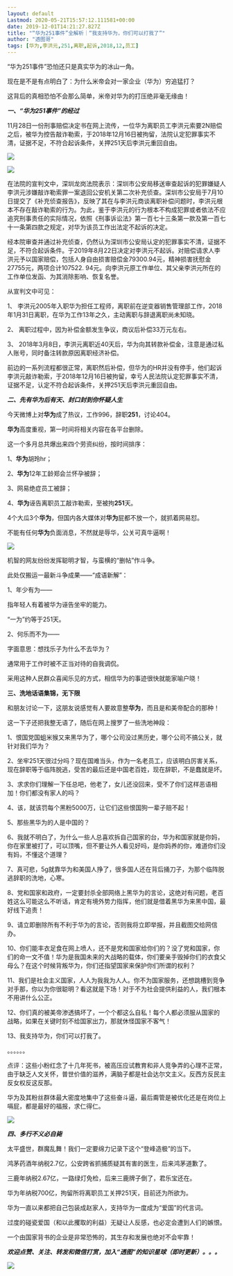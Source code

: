 ```yaml
---
layout: default
Lastmod: 2020-05-21T15:57:12.111581+00:00
date: 2019-12-01T14:21:27.827Z
title: "“华为251事件”全解析｜“我支持华为，你们可以打我了”"
author: "透图哥"
tags: [华为,李洪元,251,离职,起诉,2018,12,员工]
---
```


“华为251事件”恐怕还只是真实华为的冰山一角。

现在是不是有点明白了：为什么米帝会对一家企业（华为）穷追猛打？

这背后的真相恐怕不会那么简单，米帝对华为的打压绝非毫无缘由！

**_一、“华为251事件”的经过_**

11月28日一份刑事赔偿决定书在网上流传，一位华为离职员工李洪元索要2N赔偿之后，被华为控告敲诈勒索，于2018年12月16日被拘留，法院认定犯罪事实不清，证据不足，不符合起诉条件，关押251天后李洪元重回自由。

![](https://images.weserv.nl/?url=https%3A//assets.matters.news/embed/7198b67c-142c-4d58-9b3c-d745926e768f.jpeg)

![](https://images.weserv.nl/?url=https%3A//assets.matters.news/embed/ac64fc26-a88a-414e-88e8-a6ecda9c5563.jpeg)

在法院的宣判文中，深圳龙岗法院表示：深圳市公安局移送审查起诉的犯罪嫌疑人李洪元涉嫌敲诈勒索罪一案退回公安机关第二次补充侦查。深圳市公安局于7月10日提交了《补充侦查报告》，反映了其在与李洪元商谈离职补偿问题时，李洪元根本不存在敲诈勒索的行为。为此，鉴于李洪元的行为根本不构成犯罪或者依法不应追究刑事责任的实际情况，依照《刑事诉讼法》第一百七十三条第一款及第一百七十一条第四款之规定，对华为该员工作出法定不起诉的决定。

经本院审查并通过补充侦查，仍然认为深圳市公安局认定的犯罪事实不清，证据不足，不符合起诉条件。于2019年8月22日决定对李洪元不起诉。对赔偿请求人李洪元予以国家赔偿，包括人身自由损害赔偿金79300.94元，精神损害抚慰金27755元，两项合计107522. 94元。向李洪元原工作单位、其父亲李洪元所在的工作单位发函、为其消除影响、恢复名誉。

从宣判文中可见：

1、 李洪元2005年入职华为担任工程师，离职前在逆变器销售管理部工作，2018年1月31日离职，在华为工作13年之久，主动离职与辞退离职尚未知晓。

2、 离职过程中，因为补偿金额发生争议，商议后补偿33万元左右。

3、 2018年3月8日，李洪元离职近40天后，华为向其转款补偿金，注意是通过私人账号，同时备注转款原因离职经济补偿。

前边的一系列流程都很正常，离职然后补偿，但华为的HR并没有停手，他们起诉李洪元敲诈勒索，于2018年12月16日被拘留，幸亏人民法院认定犯罪事实不清，证据不足，认定不符合起诉条件，关押251天后李洪元重回自由。

**_二、先有华为后有天、封口封到你怀疑人生_**

今天微博上对**华为**成了热议，工作996，辞职**251**，讨论404。

**华为**高度重视，第一时间将相关内容在各平台删除。

这一个多月总共爆出来四个劳资纠纷，按时间排序：

1、**华为**胡玲hr；

2、**华为**12年工龄郑会兰怀孕被辞；

3、网易绝症员工被辞；

4、**华为**诬告离职员工敲诈勒索，至被拘**251**天。

4个大瓜3个**华为**，但国内各大媒体对**华为**屁都不放一个，就抓着网易怼。

不能有任何**华为**负面消息，不然就是辱华，公关可真牛逼啊！

![](https://images.weserv.nl/?url=https%3A//assets.matters.news/embed/942bc7d3-4d26-40f7-8f07-4a162dd2fff8.jpeg)

机智的网友纷纷发挥聪明才智，与蛮横的“删帖”作斗争。

此处仅搬运一最新斗争成果——“成语新解”：

1、年少有为——

指年轻人有着被华为诬告坐牢的能力。

“一为”约等于251天。

2、何乐而不为——

字面意思：想找乐子为什么不去华为？

通常用于工作时被不正当对待的自我调侃。

采用这种人民群众喜闻乐见的方式，相信华为的事迹很快就能家喻户晓！

**三、洗地话语集锦，无下限**

和朋友讨论一下，这朋友说感觉有人要故意整**华为**，而且是和美帝配合的那种！

这一下子还把我整无语了，随后在网上搜罗了一些洗地神段：

1、恨国党国蛆米猴又来黑华为了，哪个公司没过黑历史，哪个公司不搞公关，就针对我们华为？

2、坐牢251天很过分吗？现在国难当头，作为一名老员工，应该明白厉害关系，现在辞职等于临阵脱逃，受苦的最后还是中国老百姓，现在辞职，不是蠢就是坏。

3、求求你们理解一下任总吧，他老了，女儿还没回来，受不了你们这样恶语相加！你们都没有家人的吗？

4、该，就该罚每个黑粉5000万，让它们这些恨国狗一辈子赔不起！

5、那些黑华为的人是中国的？

6、我就不明白了，为什么一些人总喜欢拆自己国家的台，华为和国家就是你妈，你在家里被打了，可以顶嘴，但不要让外人看见好吗，是你妈养的你，难道你们没有妈，不懂这个道理？

7、真可悲，5g就靠华为和美国人挣了，很多国人还在背后捅刀子，为那个临阵脱逃辞职的洗地，心寒。

8、党和国家和政府，一定要封杀全部网络上黑华为的言论，这绝对有问题，老百姓这么可能这么不听话，肯定有境外势力指挥，他们就是借着黑华为来黑中国，最好线下追责！

9、请立即删除所有不利于华为的言论，否则我将立即举报，并且截图交给网信办。

10、你们能丰衣足食在网上喷人，还不是党和国家给你们的？没了党和国家，你们的命一文不值！华为是我国未来的大战略的载体，你们要亲手毁掉你们的衣食父母么？在这个时候背叛华为，你们还指望国家来保护你们所谓的权利？

11、我们是社会主义国家，人人为我我为人人。你不为国家服务，还想跳槽到竞争对手那，你以为你很聪明？看这就是下场！对于不为社会提供利益的人，我们根本不用讲什么公正。

12、你们真的被美帝渗透搞坏了，一个个都这么自私！每个人都必须服从国家的战略，如果在关键时刻不给国家出力，那就休怪国家不客气！

13、我支持华为，你们可以打我了。

。。。。。。

点评：这些小粉红念了十几年死书，被高压应试教育和非人竞争弄的心理不正常，由于缺乏人文关怀，普世价值的滋养，满脑子都是社会达尔文主义。反西方反民主反女权反这反那。

华为及其粉丝群体最大密度地集中了这些奋斗逼，最后甭管是被优化还是在岗位上嗝屁，都是最好的福报，求仁得仁。

![](https://images.weserv.nl/?url=https%3A//assets.matters.news/embed/faa09496-b5d4-4cad-9c2c-36ba7b5849f8.jpeg)

**_四、多行不义必自毙_**

太平盛世，群魔乱舞！我们一定要绵力记录下这个“登峰造极”的当下。

鸿茅药酒年纳税2.7亿，公安跨省抓捕质疑其有害的医生，后来鸿茅道歉了。

三鹿年纳税2.67亿，一路绿灯免检，后来三鹿牌子倒了，君乐宝还在。

华为年纳税700亿，拘留所将离职员工关押251天，目前还为所欲为。

华为一直以来都把自己包装成赵家人，支持华为一度成为“爱国”的代言词。

过度的碰瓷爱国（和以此攫取的利益）无疑让人反感，也必定会遭到人们的嫉恨。

一个由国家背书的企业是非常恐怖的，其生存和发展也绝对不会牢靠！

**_欢迎点赞、关注、转发和微信打赏，加入“透图”的知识星球（即时更新）。。。_**

![](https://images.weserv.nl/?url=https%3A//assets.matters.news/embed/2ed14656-7118-4f0d-884b-87924aa30ece.jpeg)

